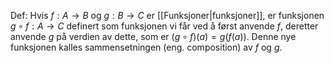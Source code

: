Def:
Hvis $f:A\rightarrow B$ og $g:B\rightarrow C$ er [[Funksjoner|funksjoner]], er funksjonen $g\circ f:A\rightarrow C$ definert som funksjonen vi får ved å først anvende $f$, deretter anvende $g$ på verdien av dette, som er $(g\circ f)(a)=g(f(a))$. Denne nye funksjonen kalles sammensetningen (eng. composition) av $f$ og $g$.

